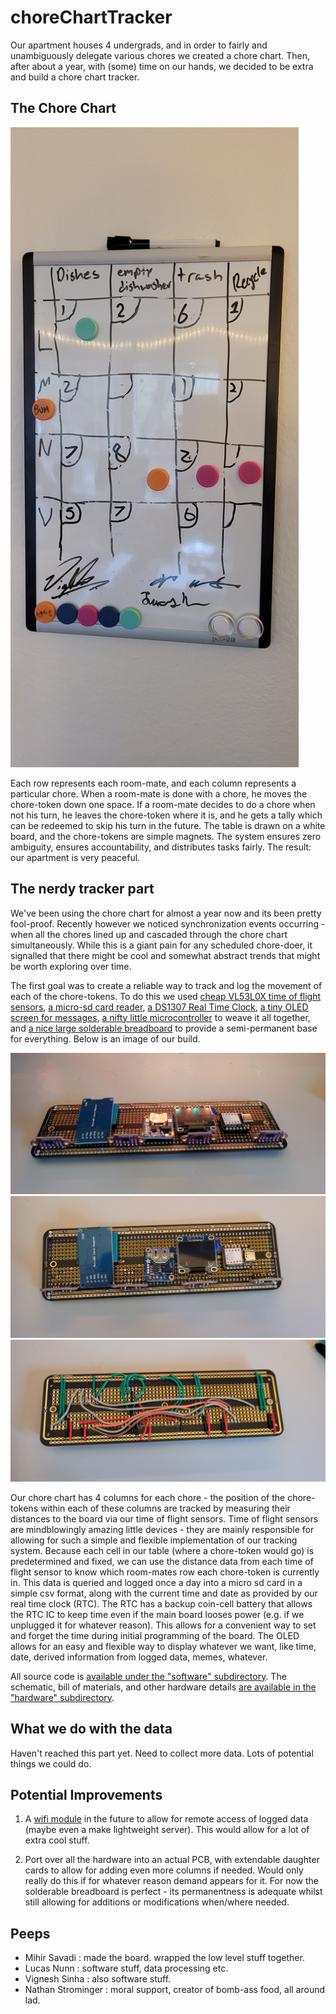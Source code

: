 # choreChartTracker

Our apartment houses 4 undergrads, and in order to fairly and unambiguously delegate various chores we created a chore chart. Then, after about a year, with (some) time on our hands, we decided to be extra and build a chore chart tracker.

## The Chore Chart

![Alt text](./pics_vids/chorechart.jpg)

Each row represents each room-mate, and each column represents a particular chore. When a room-mate is done with a chore, he moves the chore-token down one space. If a room-mate decides to do a chore when not his turn, he leaves the chore-token where it is, and he gets a tally which can be redeemed to skip his turn in the future. The table is drawn on a white board, and the chore-tokens are simple magnets. The system ensures zero ambiguity, ensures accountability, and distributes tasks fairly. The result: our apartment is very peaceful.

## The nerdy tracker part

We've been using the chore chart for almost a year now and its been pretty fool-proof. Recently however we noticed synchronization events occurring - when all the chores lined up and cascaded through the chore chart simultaneously. While this is a giant pain for any scheduled chore-doer, it signalled that there might be cool and somewhat abstract trends that might be worth exploring over time.

The first goal was to create a reliable way to track and log the movement of each of the chore-tokens. To do this we used [cheap VL53L0X time of flight sensors](https://www.amazon.com/gp/product/B07XXTMRR2/ref=ppx_yo_dt_b_search_asin_title?ie=UTF8&psc=1), [a micro-sd card reader](https://www.amazon.com/gp/product/B07BJ2P6X6/ref=ppx_yo_dt_b_asin_title_o03_s01?ie=UTF8&psc=1), [a DS1307 Real Time Clock](https://www.adafruit.com/product/3296), [a tiny OLED screen for messages](https://www.amazon.com/UCTRONICS-SSD1306-Self-Luminous-Display-Raspberry/dp/B072Q2X2LL/ref=sr_1_3?crid=ZQUYOGMSUCUY&dchild=1&keywords=0.96+oled&qid=1618080699&sprefix=0.96%2Caps%2C146&sr=8-3), [a nifty little microcontroller](https://www.amazon.com/Seeeduino-Smallest-Microcontroller-Interfaces-Compatible/dp/B08745JBRP/ref=sr_1_2?dchild=1&keywords=xiao&qid=1618080731&sr=8-2) to weave it all together, and [a nice large solderable breadboard](https://www.amazon.com/gp/product/B082KY5Y5Z/ref=ppx_yo_dt_b_asin_title_o03_s01?ie=UTF8&psc=1) to provide a semi-permanent base for everything. Below is an image of our build.

![Alt text](./pics_vids/boardfrontish.jpg)
![Alt text](./pics_vids/boardtop.jpg)
![Alt text](./pics_vids/boardbottom.jpg)

Our chore chart has 4 columns for each chore - the position of the chore-tokens within each of these columns are tracked by measuring their distances to the board via our time of flight sensors. Time of flight sensors are mindblowingly amazing little devices - they are mainly responsible for allowing for such a simple and flexible implementation of our tracking system. Because each cell in our table (where a chore-token would go) is predetermined and fixed, we can use the distance data from each time of flight sensor to know which room-mates row each chore-token is currently in. This data is queried and logged once a day into a micro sd card in a simple csv format, along with the current time and date as provided by our real time clock (RTC). The RTC has a backup coin-cell battery that allows the RTC IC to keep time even if the main board looses power (e.g. if we unplugged it for whatever reason). This allows for a convenient way to set and forget the time during initial programming of the board. The OLED allows for an easy and flexible way to display whatever we want, like time, date, derived information from logged data, memes, whatever.

All source code is [available under the "software" subdirectory](./software). The schematic, bill of materials, and other hardware details [are available in the "hardware" subdirectory](./hardware).

## What we do with the data

Haven't reached this part yet. Need to collect more data. Lots of potential things we could do. 

## Potential Improvements

1. A [wifi module](https://www.adafruit.com/product/4201) in the future to allow for remote access of logged data (maybe even a make lightweight server). This would allow for a lot of extra cool stuff.

2. Port over all the hardware into an actual PCB, with extendable daughter cards to allow for adding even more columns if needed. Would only really do this if for whatever reason demand appears for it. For now the solderable breadboard is perfect - its permanentness is adequate whilst still allowing for additions or modifications when/where needed.

## Peeps

- Mihir Savadi      : made the board. wrapped the low level stuff together.
- Lucas Nunn        : software stuff, data processing etc.
- Vignesh Sinha     : also software stuff.
- Nathan Strominger : moral support, creator of bomb-ass food, all around lad.
